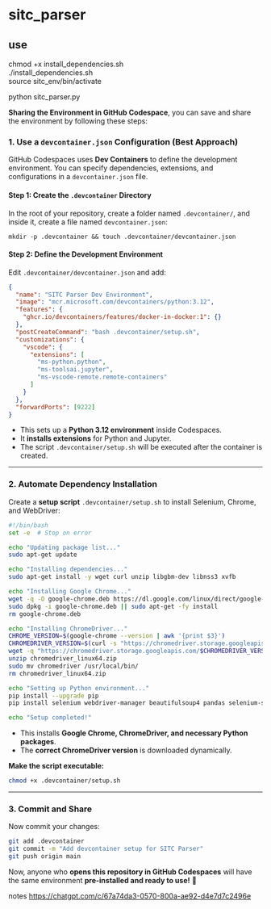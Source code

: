 # sitc_parser

## use
chmod +x install_dependencies.sh  
./install_dependencies.sh  
source sitc_env/bin/activate  
  
python sitc_parser.py  



**Sharing the Environment in GitHub Codespace**, you can save and share the environment by following these steps:

### **1. Use a `devcontainer.json` Configuration (Best Approach)**
GitHub Codespaces uses **Dev Containers** to define the development environment. You can specify dependencies, extensions, and configurations in a `devcontainer.json` file.

#### **Step 1: Create the `.devcontainer` Directory**
In the root of your repository, create a folder named `.devcontainer/`, and inside it, create a file named `devcontainer.json`:

```
mkdir -p .devcontainer && touch .devcontainer/devcontainer.json
```

#### **Step 2: Define the Development Environment**
Edit `.devcontainer/devcontainer.json` and add:

```json
{
  "name": "SITC Parser Dev Environment",
  "image": "mcr.microsoft.com/devcontainers/python:3.12", 
  "features": {
    "ghcr.io/devcontainers/features/docker-in-docker:1": {}
  },
  "postCreateCommand": "bash .devcontainer/setup.sh",
  "customizations": {
    "vscode": {
      "extensions": [
        "ms-python.python",
        "ms-toolsai.jupyter",
        "ms-vscode-remote.remote-containers"
      ]
    }
  },
  "forwardPorts": [9222]
}
```
- This sets up a **Python 3.12 environment** inside Codespaces.
- It **installs extensions** for Python and Jupyter.
- The script `.devcontainer/setup.sh` will be executed after the container is created.

---

### **2. Automate Dependency Installation**
Create a **setup script** `.devcontainer/setup.sh` to install Selenium, Chrome, and WebDriver:

```bash
#!/bin/bash
set -e  # Stop on error

echo "Updating package list..."
sudo apt-get update

echo "Installing dependencies..."
sudo apt-get install -y wget curl unzip libgbm-dev libnss3 xvfb

echo "Installing Google Chrome..."
wget -q -O google-chrome.deb https://dl.google.com/linux/direct/google-chrome-stable_current_amd64.deb
sudo dpkg -i google-chrome.deb || sudo apt-get -fy install
rm google-chrome.deb

echo "Installing ChromeDriver..."
CHROME_VERSION=$(google-chrome --version | awk '{print $3}')
CHROMEDRIVER_VERSION=$(curl -s "https://chromedriver.storage.googleapis.com/LATEST_RELEASE_$CHROME_VERSION")
wget -q "https://chromedriver.storage.googleapis.com/$CHROMEDRIVER_VERSION/chromedriver_linux64.zip"
unzip chromedriver_linux64.zip
sudo mv chromedriver /usr/local/bin/
rm chromedriver_linux64.zip

echo "Setting up Python environment..."
pip install --upgrade pip
pip install selenium webdriver-manager beautifulsoup4 pandas selenium-stealth

echo "Setup completed!"
```
- This installs **Google Chrome, ChromeDriver, and necessary Python packages**.
- The **correct ChromeDriver version** is downloaded dynamically.

**Make the script executable:**
```bash
chmod +x .devcontainer/setup.sh
```

---

### **3. Commit and Share**
Now commit your changes:
```bash
git add .devcontainer
git commit -m "Add devcontainer setup for SITC Parser"
git push origin main
```

Now, anyone who **opens this repository in GitHub Codespaces** will have the same environment **pre-installed and ready to use!** 🚀

notes
https://chatgpt.com/c/67a74da3-0570-800a-ae92-d4e7d7c2496e 
